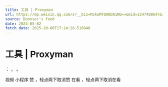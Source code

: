 ```yaml
---
title: 工具 | Proxyman
url: https://mp.weixin.qq.com/s?__biz=MzkwMTQ0NDA1NQ==&mid=2247488647&idx=4&sn=7445bb6c414461be2475b957c0aa46dc
source: Doonsec's feed
date: 2024-05-02
fetch_date: 2025-10-06T17:14:28.516840
---
```


# 工具 | Proxyman

：
，
。

视频
小程序
赞
，轻点两下取消赞
在看
，轻点两下取消在看